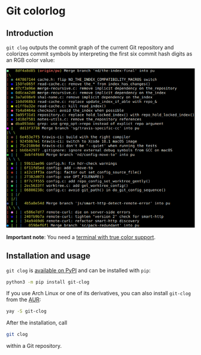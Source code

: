 # Git colorlog

## Introduction

`git clog` outputs the commit graph of the current Git repository and colorizes commit symbols by interpreting the first
six commit hash digits as an RGB color value:

![git clog screenshot](https://raw.githubusercontent.com/IngoHeimbach/git-clog/master/screenshot.png)

**Important note**: You need a [terminal with true color support](https://gist.github.com/XVilka/8346728).

## Installation and usage

`git clog` is [available on PyPI](https://pypi.org/project/git-clog/) and can be installed with `pip`:

```bash
python3 -m pip install git-clog
```

If you use Arch Linux or one of its derivatives, you can also install `git-clog` from the
[AUR](https://aur.archlinux.org/packages/git-clog/):

```bash
yay -S git-clog
```

After the installation, call

```bash
git clog
```

within a Git repository.
